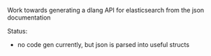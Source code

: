 
Work towards generating a dlang API for elasticsearch from the json documentation

Status:

- no code gen currently, but json is parsed into useful structs
